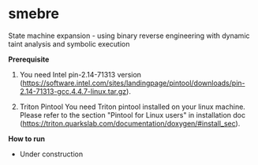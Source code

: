 # smebre
State machine expansion - using binary reverse engineering with dynamic taint analysis and symbolic execution

**Prerequisite**
1. You need Intel pin-2.14-71313 version (https://software.intel.com/sites/landingpage/pintool/downloads/pin-2.14-71313-gcc.4.4.7-linux.tar.gz).

2. Triton Pintool
You need Triton pintool installed on your linux machine. Please refer to the section "Pintool for Linux users" in installation doc (https://triton.quarkslab.com/documentation/doxygen/#install_sec).

**How to run**
- Under construction
